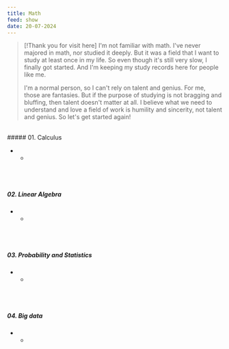 ```yaml
---
title: Math
feed: show
date: 20-07-2024
---
```


> [!Thank you for visit here]
> I'm not familiar with math. I've never majored in math, nor studied it deeply. But it was a field that I want to study at least once in my life. So even though it's still very slow, I finally got started. And I'm keeping my study records here for people like me.
> 
> I'm a normal person, so I can't rely on talent and genius. For me, those are fantasies. But if the purpose of studying is not bragging and bluffing, then talent doesn't matter at all. I believe what we need to understand and love a field of work is humility and sincerity, not talent and genius. So let's get started again!

<br>
##### 01. Calculus

- -
<br><br>
##### 02. Linear Algebra

- -
<br><br>
##### 03. Probability and Statistics

- -
<br><br>
##### 04. Big data

- -